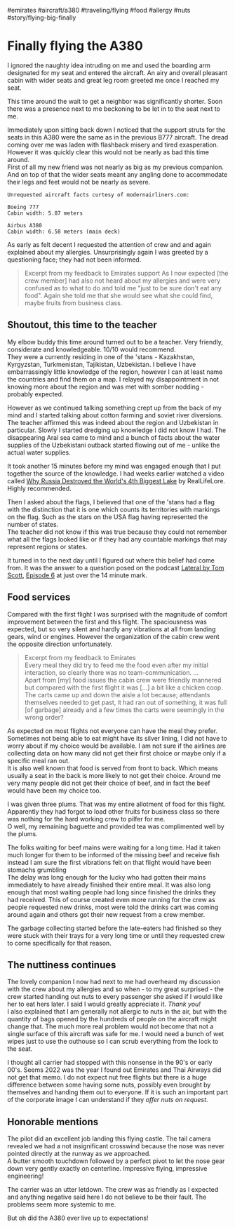 #emirates #aircraft/a380 #traveling/flying #food #allergy #nuts #story/flying-big-finally

# Finally flying the A380

I ignored the naughty idea intruding on me and used the boarding arm designated for my seat and entered the aircraft. An airy and overall pleasant cabin with wider seats and great leg room greeted me once I reached my seat.  

This time around the wait to get a neighbor was significantly shorter. Soon there was a presence next to me beckoning to be let in to the seat next to me.

Immediately upon sitting back down I noticed that the support struts for the seats in this A380 were the same as in the previous B777 aircraft. The dread coming over me was laden with flashback misery and tired exasperation. However it was quickly clear this would not be nearly as bad this time around.  
First of all my new friend was not nearly as big as my previous companion. And on top of that the wider seats meant any angling done to accommodate their legs and feet would not be nearly as severe.


```
Unrequested aircraft facts curtesy of modernairliners.com:

Boeing 777
Cabin width: 5.87 meters

Airbus A380 
Cabin width: 6.58 meters (main deck)
```

As early as felt decent I requested the attention of crew and and again explained about my allergies. Unsurprisingly again I was greeted by a questioning face; they had not been informed.

> Excerpt from my feedback to Emirates support
> As I now expected [the crew member] had also not heard about my allergies and were very confused as to what to do and told me "just to be sure don't eat any food". Again she told me that she would see what she could find, maybe fruits from business class.

## Shoutout, this time to the teacher
My elbow buddy this time around turned out to be a teacher. Very friendly, considerate and knowledgeable. 10/10 would recommend.  
They were a currently residing in one of the 'stans - Kazakhstan, Kyrgyzstan, Turkmenistan, Tajikistan, Uzbekistan. I believe I have embarrassingly little knowledge of the region, however I can at least name the countries and find them on a map. I relayed my disappointment in not knowing more about the region and was met with somber nodding - probably expected.

However as we continued talking something crept up from the back of my mind and I started talking about cotton farming and soviet river diversions. The teacher affirmed this was indeed about the region and Uzbekistan in particular. Slowly I started dredging up knowledge I did not know I had. The disappearing Aral sea came to mind and a bunch of facts about the water supplies of the Uzbekistani outback started flowing out of me - unlike the actual water supplies.

It took another 15 minutes before my mind was engaged enough that I put together the source of the knowledge. I had weeks earlier watched a video called [Why Russia Destroyed the World's 4th Biggest Lake](https://www.youtube.com/watch?v=lp0Sxn42TGs) by RealLifeLore. Highly recommended.

Then I asked about the flags, I believed that one of the 'stans had a flag with the distinction that it is one which counts its territories with markings on the flag. Such as the stars on the USA flag having represented the number of states.  
The teacher did not know if this was true because they could not remember what all the flags looked like or if they had any countable markings that may represent regions or states.

It turned in to the next day until I figured out where this belief had come from. It was the answer to a question posed on the podcast [Lateral by Tom Scott](https://lateralcast.com/), [Episode 6](https://podcasts.google.com/feed/aHR0cHM6Ly9mZWVkcy5hY2FzdC5jb20vcHVibGljL3Nob3dzL2xhdGVyYWxjYXN0/episode/NjM2M2E4OWU1OGY4NTYwMDEyODI5ZjIy?sa=X&ved=0CAUQkfYCahcKEwjA6IH014z8AhUAAAAAHQAAAAAQAQ) at just over the 14 minute mark.

## Food services
Compared with the first flight I was surprised with the magnitude of comfort improvement between the first and this flight. The spaciousness was expected, but so very silent and hardly any vibrations at all from landing gears, wind or engines. However the organization of the cabin crew went the opposite direction unfortunately.

> Excerpt from my feedback to Emirates  
> Every meal they did try to feed me the food even after my initial interaction, so clearly there was no team-communication. ...  
> Apart from [my] food issues the cabin crew were friendly mannered but compared with the first flight it was [...] a bit like a chicken coop. The carts came up and down the aisle a lot because; attendants themselves needed to get past, it had ran out of something, it was full [of garbage] already and a few times the carts were seemingly in the wrong order?

As expected on most flights not everyone can have the meal they prefer. Sometimes not being able to eat might have its silver lining, I did not have to worry about if my choice would be available. I am not sure if the airlines are collecting data on how many did not get their first choice or maybe only if a specific meal ran out.  
It is also well known that food is served from front to back. Which means usually a seat in the back is more likely to not get their choice. Around me very many people did not get their choice of beef, and in fact the beef would have been my choice too.

I was given three plums. That was my entire allotment of food for this flight. Apparently they had forgot to load other fruits for business class so there was nothing for the hard working crew to pilfer for me.  
O well, my remaining baguette and provided tea was complimented well by the plums.

The folks waiting for beef mains were waiting for a long time. Had it taken much longer for them to be informed of the missing beef and receive fish instead I am sure the first vibrations felt on that flight would have been stomachs grumbling  
The delay was long enough for the lucky who had gotten their mains immediately to have already finished their entire meal. It was also long enough that most waiting people had long since finished the drinks they had received. This of course created even more running for the crew as people requested new drinks, most were told the drinks cart was coming around again and others got their new request from a crew member.

The garbage collecting started before the late-eaters had finished so they were stuck with their trays for a very long time or until they requested crew to come specifically for that reason.

## The nuttiness continues
The lovely companion I now had next to me had overheard my discussion with the crew about my allergies and so when - to my great surprised - the crew started handing out nuts to every passenger she asked if I would like her to eat hers later. I said I would greatly appreciate it. _Thank you!_  
I also explained that I am generally not allergic to nuts in the air, but with the quantity of bags opened by the hundreds of people on the aircraft might change that. The much more real problem would not become that not a single surface of this aircraft was safe for me. I would need a bunch of wet wipes just to use the outhouse so I can scrub everything from the lock to the seat.

I thought all carrier had stopped with this nonsense in the 90's or early 00's. Seems 2022 was the year I found out Emirates and Thai Airways did not get that memo. I do not expect nut free flights but there is a huge difference between some having some nuts, possibly even brought by themselves and handing them out to everyone. If it is such an important part of the corporate image I can understand if they _offer nuts on request_. 

## Honorable mentions
The pilot did an excellent job landing this flying castle. The tail camera revealed we had a not insignificant crosswind because the nose was never pointed directly at the runway as we approached.  
A butter smooth touchdown followed by a perfect pivot to let the nose gear down very gently exactly on centerline. Impressive flying, impressive engineering!

The carrier was an utter letdown. The crew was as friendly as I expected and anything negative said here I do not believe to be their fault. The problems seem more systemic to me. 

But oh did the A380 ever live up to expectations!